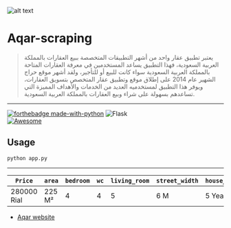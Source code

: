 
![alt text](https://aqd.com.sa/wp-content/uploads/2020/10/aqar-logo-300x300.png)

# Aqar-scraping
> يعتبر تطبيق عقار واحد من أشهر التطبيقات المتخصصة ببيع العقارات بالمملكة العربية السعودية، فهذا التطبيق يساعد المستخدمين في معرفة العقارات المتاحة بالمملكة العربية السعودية سواء كانت للبيع أو للتأجير، ولقد أشهر موقع حراج الشهير عام 2014 على إطلاق موقع وتطبيق عقار المتخصص بتسويق العقارات، ويوفر هذا التطبيق لمستخدميه العديد من الخدمات والأهداف المميزة التي تساعدهم بسهولة على شراء وبيع العقارات بالمملكة العربية السعودية.

---
[![forthebadge made-with-python](http://ForTheBadge.com/images/badges/made-with-python.svg)](https://www.python.org/)
![Flask](https://img.shields.io/badge/flask-%23000.svg?style=for-the-badge&logo=flask&logoColor=white)<br>
[![Awesome](https://cdn.jsdelivr.net/gh/sindresorhus/awesome@d7305f38d29fed78fa85652e3a63e154dd8e8829/media/badge.svg)](https://github.com/sindresorhus/awesome#readme)

## Usage

```bash
python app.py
```
---
`Price` | `area` | `bedroom` |`wc` | `living_room` | `street_width` | `house_age` | `last_update` | `direction` | `ketchen` | `latitude` | `longitude` 
--- | --- | --- | --- | --- | --- | --- | --- | --- | --- | --- | ---
280000 Rial| 225 M² | 4 | 4 | 5 | 6 M | 5 Years | 1659410139 | nun | False or True | 24.855249 | 24.855232


- [Aqar website](https://sa.aqar.fm)
